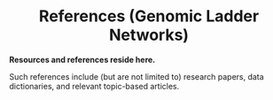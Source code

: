 <h1 align="center">References (Genomic Ladder Networks)</h1>

<b>Resources and references reside here.</b>

Such references include (but are not limited to) research papers, data dictionaries, and relevant topic-based articles. 